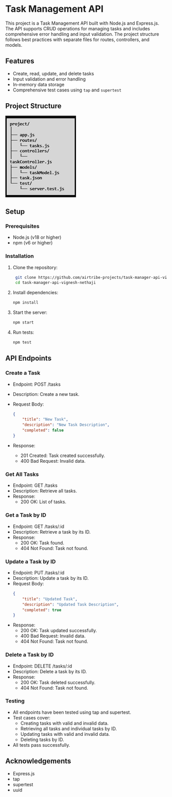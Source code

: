 # Task Management API

This project is a Task Management API built with Node.js and Express.js. The API supports CRUD operations for managing tasks and includes comprehensive error handling and input validation. The project structure follows best practices with separate files for routes, controllers, and models.

## Features

- Create, read, update, and delete tasks
- Input validation and error handling
- In-memory data storage
- Comprehensive test cases using `tap` and `supertest`

## Project Structure

![Folder Structure](images/TaskManagement.jpg)

## Setup

### Prerequisites

- Node.js (v18 or higher)
- npm (v6 or higher)

### Installation

1. Clone the repository:
   ```bash
    git clone https://github.com/airtribe-projects/task-manager-api-vignesh-nethaji.git
    cd task-manager-api-vignesh-nethaji
    ```

2. Install dependencies:
    ```bash
    npm install
    ```

3. Start the server:
    ```bash
    npm start
    ```

4. Run tests:
    ```bash
    npm test
    ```


## API Endpoints
### Create a Task
- Endpoint: POST /tasks
- Description: Create a new task.
- Request Body:
    ```json
    {
        "title": "New Task",
        "description": "New Task Description",
        "completed": false
    }
    ```

- Response:
    -  201 Created: Task created successfully.
    -  400 Bad Request: Invalid data.

### Get All Tasks
- Endpoint: GET /tasks
- Description: Retrieve all tasks.
- Response:
    -  200 OK: List of tasks.
### Get a Task by ID
- Endpoint: GET /tasks/:id
- Description: Retrieve a task by its ID.
- Response:
    -  200 OK: Task found.
    -  404 Not Found: Task not found.
### Update a Task by ID
- Endpoint: PUT /tasks/:id
- Description: Update a task by its ID.
- Request Body:
    ```json
    {
        "title": "Updated Task",
        "description": "Updated Task Description",
        "completed": true
    }
    ```
- Response:
    -  200 OK: Task updated successfully.
    -  400 Bad Request: Invalid data.
    -  404 Not Found: Task not found.
### Delete a Task by ID
- Endpoint: DELETE /tasks/:id
- Description: Delete a task by its ID.
- Response:
    -  200 OK: Task deleted successfully.
    -  404 Not Found: Task not found.
### Testing
- All endpoints have been tested using tap and supertest.
- Test cases cover:
    -  Creating tasks with valid and invalid data.
    -  Retrieving all tasks and individual tasks by ID.
    -  Updating tasks with valid and invalid data.
    -  Deleting tasks by ID.
- All tests pass successfully.

## Acknowledgements
- Express.js
- tap
- supertest
- uuid